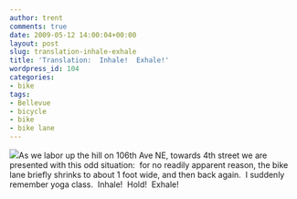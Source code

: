 ```yaml
---
author: trent
comments: true
date: 2009-05-12 14:00:04+00:00
layout: post
slug: translation-inhale-exhale
title: 'Translation:  Inhale!  Exhale!'
wordpress_id: 104
categories:
- bike
tags:
- Bellevue
- bicycle
- bike
- bike lane
---
```


[![](http://veganmilitia.org/b/wp-content/uploads/2008/11/dscn0984-300x224.jpg)](http://veganmilitia.org/b/wp-content/uploads/2008/11/dscn0984.jpg)As we labor up the hill on 106th Ave NE, towards 4th street we are presented with this odd situation:  for no readily apparent reason, the bike lane briefly shrinks to about 1 foot wide, and then back again.  I suddenly remember yoga class.  Inhale!  Hold!  Exhale!
